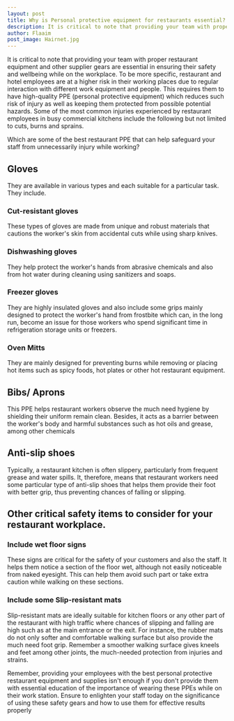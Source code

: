 ```yaml
---
layout: post
title: Why is Personal protective equipment for restaurants essential?
description: It is critical to note that providing your team with proper restaurant equipment and other supplier gears are essential in ensuring their safety and wellbeing while on the workplace. 
author: Flaaim
post_image: Hairnet.jpg
---
```


It is critical to note that providing your team with proper restaurant equipment and other supplier gears are essential in ensuring their safety and wellbeing while on the workplace. To be more specific, restaurant and hotel employees are at a higher risk in their working places due to regular interaction with different work equipment and people. This requires them to have high-quality PPE (personal protective equipment) which reduces such risk of injury as well as keeping them protected from possible potential hazards. Some of the most common injuries experienced by restaurant employees in busy commercial kitchens include the following but not limited to cuts, burns and sprains.

Which are some of the best restaurant PPE that can help safeguard your staff from unnecessarily injury while working?

## Gloves

They are available in various types and each suitable for a particular task. They include.

### Cut-resistant gloves 

These types of gloves are made from unique and robust materials that cautions the worker's skin from accidental cuts while using sharp knives.

### Dishwashing gloves 

They help protect the worker's hands from abrasive chemicals and also from hot water during cleaning using sanitizers and soaps.

### Freezer gloves 

They are highly insulated gloves and also include some grips mainly designed to protect the worker's hand from frostbite which can, in the long run, become an issue for those workers who spend significant time in refrigeration storage units or freezers.

### Oven Mitts

They are mainly designed for preventing burns while removing or placing hot items such as spicy foods, hot plates or other hot restaurant equipment.

## Bibs/ Aprons

This PPE helps restaurant workers observe the much need hygiene by shielding their uniform remain clean. Besides, it acts as a barrier between the worker's body and harmful substances such as hot oils and grease, among other chemicals

## Anti-slip shoes

Typically, a restaurant kitchen is often slippery, particularly from frequent grease and water spills. It, therefore, means that restaurant workers need some particular type of anti-slip shoes that helps them provide their foot with better grip, thus preventing chances of falling or slipping.

## Other critical safety items to consider for your restaurant workplace.

### Include wet floor signs

These signs are critical for the safety of your customers and also the staff. It helps them notice a section of the floor wet, although not easily noticeable from naked eyesight. This can help them avoid such part or take extra caution while walking on these sections.

### Include some Slip-resistant mats

Slip-resistant mats are ideally suitable for kitchen floors or any other part of the restaurant with high traffic where chances of slipping and falling are high such as at the main entrance or the exit. For instance, the rubber mats do not only softer and comfortable walking surface but also provide the much need foot grip. Remember a smoother walking surface gives kneels and feet among other joints, the much-needed protection from injuries and strains.


Remember, providing your employees with the best personal protective restaurant equipment and supplies isn't enough if you don't provide them with essential education of the importance of wearing these PPEs while on their work station. Ensure to enlighten your staff today on the significance of using these safety gears and how to use them for effective results properly






